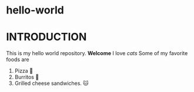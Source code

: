 # hello-world
# **INTRODUCTION**
This is my hello world repository.
**Welcome**
I love *cats* 
Some of my favorite foods are 
1. Pizza 🍕
2. Burritos 🌯
3. Grilled cheese sandwiches.
:cat:
